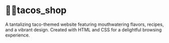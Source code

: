 # 🌮🌮tacos_shop
A tantalizing taco-themed website featuring mouthwatering flavors, recipes, and a vibrant design. Created with HTML and CSS for a delightful browsing experience.

